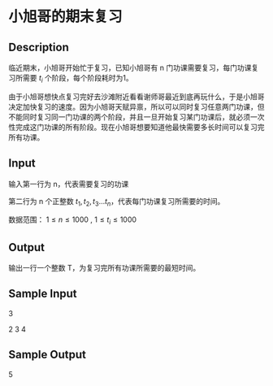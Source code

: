 #  小旭哥的期末复习

## Description
临近期末，小旭哥开始忙于复习，已知小旭哥有 n 门功课需要复习，每门功课复习所需要 $t_{i}$ 个阶段，每个阶段耗时为1。

由于小旭哥想快点复习完好去沙滩附近看看谢师哥最近到底再玩什么，于是小旭哥决定加快复习的速度。因为小旭哥天赋异禀，所以可以同时复习任意两门功课，但不能同时复习同一门功课的两个阶段，并且一旦开始复习某门功课后，就必须一次性完成这门功课的所有阶段。现在小旭哥想要知道他最快需要多长时间可以复习完所有功课。
## Input
输入第一行为 n，代表需要复习的功课

第二行为 n 个正整数 $t_{1},t_{2},t_{3}...t_{n}$，代表每门功课复习所需要的时间。

数据范围： $1\leq n \leq 1000$ , $1 \leq t_{i} \leq 1000$
## Output
输出一行一个整数 T，为复习完所有功课所需要的最短时间。

## Sample Input
3

2 3 4
## Sample Output
5
